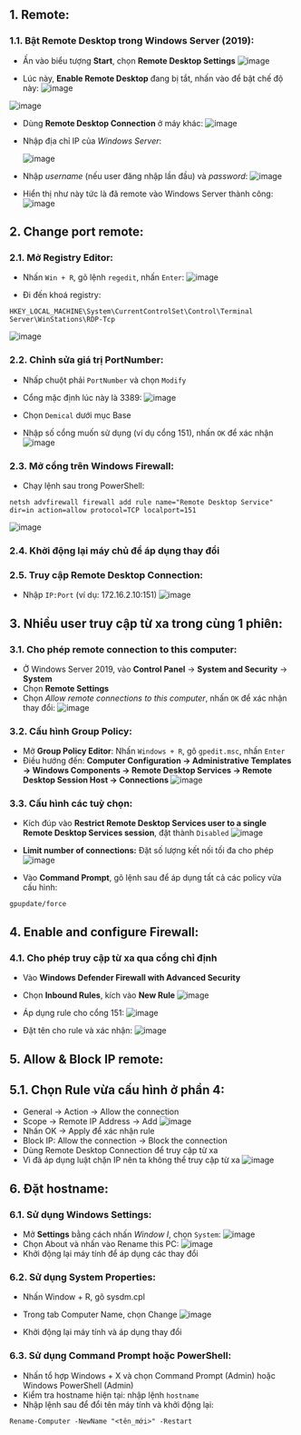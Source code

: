 ## 1. Remote:
### 1.1. Bật Remote Desktop trong Windows Server (2019):
- Ấn vào biểu tượng **Start**, chọn **Remote Desktop Settings**
![image](https://github.com/user-attachments/assets/a2567217-156a-4507-9a7e-22c5a85b7cac)

- Lúc này, **Enable Remote Desktop** đang bị tắt, nhấn vào để bật chế độ này:
![image](https://github.com/user-attachments/assets/5578d18c-3642-464d-a0bf-7fd4dc5e658f)

![image](https://github.com/user-attachments/assets/3afaf544-d6a6-4db7-a6e7-23fc06d5d850)

- Dùng **Remote Desktop Connection** ở máy khác:
![image](https://github.com/user-attachments/assets/01c1f270-844f-4717-a233-c958b34e78da)

- Nhập địa chỉ IP của *Windows Server*: <p>
![image](https://github.com/user-attachments/assets/cf3927a4-f99e-4e2b-aba7-333632ea184e)

- Nhập *username* (nếu user đăng nhập lần đầu) và *password*:
![image](https://github.com/user-attachments/assets/825d8e95-1745-4138-b63f-09fa5c34d98d)

- Hiển thị như này tức là đã remote vào Windows Server thành công:
![image](https://github.com/user-attachments/assets/c27540a5-54bc-438a-b670-801450b9c101)

## 2. Change port remote:
### 2.1. Mở Registry Editor:
- Nhấn `Win + R`, gõ lệnh `regedit`, nhấn `Enter`:
![image](https://github.com/user-attachments/assets/155f6885-4fe5-4901-b5b7-c2ad236c4184)

- Đi đến khoá registry:
```shell
HKEY_LOCAL_MACHINE\System\CurrentControlSet\Control\Terminal Server\WinStations\RDP-Tcp
```
![image](https://github.com/user-attachments/assets/bf62db3b-3893-470f-9f03-0b7346e49089)

### 2.2. Chỉnh sửa giá trị PortNumber:
- Nhấp chuột phải `PortNumber` và chọn `Modify`
- Cổng mặc định lúc này là 3389:
![image](https://github.com/user-attachments/assets/0858a191-0491-48e7-be0d-1028d54deb38)

- Chọn `Demical` dưới mục Base
- Nhập số cổng muốn sử dụng (ví dụ cổng 151), nhấn `OK` để xác nhận
![image](https://github.com/user-attachments/assets/855d1999-543f-4a5d-87f9-d191322f8012)

### 2.3. Mở cổng trên Windows Firewall:
- Chạy lệnh sau trong PowerShell:
```shell
netsh advfirewall firewall add rule name="Remote Desktop Service" dir=in action=allow protocol=TCP localport=151
```
![image](https://github.com/user-attachments/assets/e75f18bc-546c-472c-83da-04b9719213aa)

### 2.4. Khởi động lại máy chủ để áp dụng thay đổi
### 2.5. Truy cập Remote Desktop Connection:
- Nhập `IP:Port` (ví dụ: 172.16.2.10:151)
![image](https://github.com/user-attachments/assets/9a720968-03fb-4075-89d6-e6dda261ebdd)

## 3. Nhiều user truy cập từ xa trong cùng 1 phiên:
### 3.1. Cho phép remote connection to this computer:
- Ở Windows Server 2019, vào **Control Panel** -> **System and Security** -> **System**
- Chọn **Remote Settings**
- Chọn *Allow remote connections to this computer*, nhấn `OK` để xác nhận thay đổi:
![image](https://github.com/user-attachments/assets/79a3415d-b4b6-4ebb-90b4-8f18673693bd)

### 3.2. Cấu hình Group Policy:
- Mở **Group Policy Editor**: Nhấn `Windows + R`, gõ `gpedit.msc`, nhấn `Enter`
- Điều hướng đến: **Computer Configuration -> Administrative Templates -> Windows Components -> Remote Desktop Services -> Remote Desktop Session Host -> Connections**
![image](https://github.com/user-attachments/assets/769adaa4-5bcc-4d45-bfed-855f8976c270)

### 3.3. Cấu hình các tuỳ chọn:
- Kích đúp vào **Restrict Remote Desktop Services user to a single Remote Desktop Services session**, đặt thành `Disabled`
![image](https://github.com/user-attachments/assets/13c86d27-61c7-41d7-b645-ab92b17f58d3)

- **Limit number of connections:** Đặt số lượng kết nối tối đa cho phép
![image](https://github.com/user-attachments/assets/8a3beaed-e23f-4c2a-b296-a19a422ce607)

- Vào **Command Prompt**, gõ lệnh sau để áp dụng tất cả các policy vừa cấu hình:
```
gpupdate/force
```

## 4. Enable and configure Firewall:
### 4.1. Cho phép truy cập từ xa qua cổng chỉ định
- Vào **Windows Defender Firewall with Advanced Security**
- Chọn **Inbound Rules**, kích vào **New Rule**
![image](https://github.com/user-attachments/assets/e97a30d9-0295-4219-a229-2d8cab654990)

- Áp dụng rule cho cổng 151:
![image](https://github.com/user-attachments/assets/a336cfe1-9456-4548-9459-33a076dc12e5)

- Đặt tên cho rule và xác nhận:
![image](https://github.com/user-attachments/assets/d0dfe3f5-5c21-4d64-80ae-694238518a4d)

## 5. Allow & Block IP remote:
## 5.1. Chọn Rule vừa cấu hình ở phần 4:
- General -> Action -> Allow the connection
- Scope -> Remote IP Address -> Add
![image](https://github.com/user-attachments/assets/a61ee033-73cf-436d-8ac0-6736bfcc9185)
- Nhấn OK -> Apply để xác nhận rule
- Block IP: Allow the connection -> Block the connection
- Dùng Remote Desktop Connection để truy cập từ xa
- Vì đã áp dụng luật chặn IP nên ta không thể truy cập từ xa
![image](https://github.com/user-attachments/assets/f6beb801-39b3-4ccd-9712-e6f44fcada6b)

## 6. Đặt hostname:
### 6.1. Sử dụng Windows Settings:
- Mở **Settings** bằng cách nhấn *Window I*, chọn `System`:
![image](https://github.com/user-attachments/assets/877a6c98-f69d-4ed3-9d92-c4ab4a8659d8)
- Chọn About và nhấn vào Rename this PC:
![image](https://github.com/user-attachments/assets/3a0fe44d-fa91-4301-bf51-5b246ebe73ea)
- Khởi động lại máy tính để áp dụng các thay đổi

### 6.2. Sử dụng System Properties:
- Nhấn Window + R, gõ sysdm.cpl
- Trong tab Computer Name, chọn Change
![image](https://github.com/user-attachments/assets/eb8e1f3c-b1c1-40e5-8659-5f4b2c61bbe1)

- Khởi động lại máy tính và áp dụng thay đổi

### 6.3. Sử dụng Command Prompt hoặc PowerShell:
- Nhấn tổ hợp Windows + X và chọn Command Prompt (Admin) hoặc Windows PowerShell (Admin)
- Kiểm tra hostname hiện tại: nhập lệnh `hostname`
- Nhập lệnh sau để đổi tên máy tính và khởi động lại:
```shell
Rename-Computer -NewName "<tên_mới>" -Restart
```
